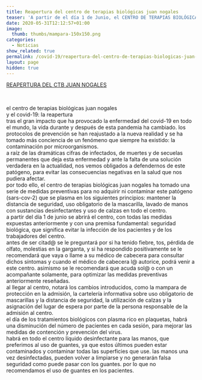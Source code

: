 ```yaml
---
title: Reapertura del centro de terapias biológicas juan nogales
teaser: 'A partir de el día 1 de Junio, el CENTRO DE TERAPIAS BIOLÓGICAS JUAN NOGALES, estará abierto y a disposición de la población general para las consultas de TRAUMATOLOGÍA y CIRUGÍA ORTOPÉDICA y para las consultas de MEDICINA ESTÉTICA con las máximas garantías de prevención para el COVID-19.' 
date: 2020-05-31T12:12:57+01:00
image: 
  thumb: thumbs/mampara-150x150.png
categories:
  - Noticias
show_related: true
permalink: /covid-19/reapertura-del-centro-de-terapias-biologicas-juan-nogales
layout: page
hidden: true
---
```

[REAPERTURA DEL CTB JUAN NOGALES](https://www.nogales.eu/wp-content/uploads/2020/05/REAPERTURA-DEL-CTB-JUAN-NOGALES.pdf)

&nbsp;

el centro de terapias biológicas juan nogales  
y el covid-19: la reapertura  
tras el gran impacto que ha provocado la enfermedad del covid-19 en todo el mundo, la vida durante y después de esta pandemia ha cambiado. los protocolos de prevención se han reajustado a la nueva realidad y se ha tomado más conciencia de un fenómeno que siempre ha existido: la contaminación por microorganismos.  
a raíz de las dramáticas cifras de infectados, de muertes y de secuelas permanentes que deja esta enfermedad y ante la falta de una solución verdadera en la actualidad, nos vemos obligados a defendernos de este patógeno, para evitar las consecuencias negativas en la salud que nos pudiera afectar.  
por todo ello, el centro de terapias biológicas juan nogales ha tomado una serie de medidas preventivas para no adquirir ni contaminar este patógeno (sars-cov-2) que se plasma en los siguientes principios: mantener la distancia de seguridad, uso obligatorio de la mascarilla, lavado de manos con sustancias desinfectantes y uso de calzas en todo el centro.  
a partir del día 1 de junio se abrirá el centro, con todas las medidas expuestas anteriormente y con una premisa fundamental: seguridad biológica, que significa evitar la infección de los pacientes y de los trabajadores del centro.  
antes de ser citad@ se le preguntará por si ha tenido fiebre, tos, pérdida de olfato, molestias en la garganta, y si ha respondido positivamente se le recomendará que vaya o llame a su médico de cabecera para consultar dichos síntomas y cuando el médico de cabecera l@ autorice, podrá venir a este centro. asimismo se le recomendará que acuda sol@ o con un acompañante solamente, para optimizar las medidas preventivas anteriormente reseñadas.  
al llegar al centro, notará los cambios introducidos, como la mampara de protección en la admisión, la cartelería informativa sobre uso obligatorio de mascarillas y la distancia de seguridad, la utilización de calzas y la asignación del lugar de espera por parte de la persona responsable de la admisión al centro.  
el día de los tratamientos biológicos con plasma rico en plaquetas, habrá una disminución del número de pacientes en cada sesión, para mejorar las medidas de contención y prevención del virus.  
habrá en todo el centro líquido desinfectante para las manos, que preferimos al uso de guantes, ya que estos últimos pueden estar contaminados y contaminar todas las superficies que use. las manos una vez desinfectadas, pueden volver a limpiarse y no generarán falsa seguridad como puede pasar con los guantes. por lo que no recomendamos el uso de guantes en los pacientes.
